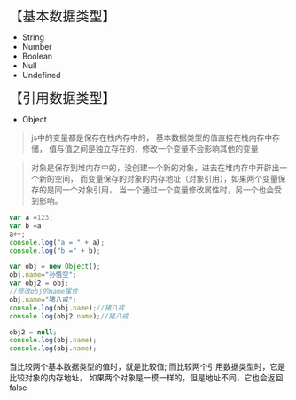 <font size= 5 >【基本数据类型】</font>
+ String 
+ Number 
+ Boolean 
+ Null 
+ Undefined

<font size= 5 >【引用数据类型】</font>
+ Object

>js中的变量都是保存在栈内存中的，
    基本数据类型的值直接在栈内存中存储，
    值与值之间是独立存在的，修改一个变量不会影响其他的变量

>对象是保存到堆内存中的，没创建一个新的对象，进去在堆内存中开辟出一个新的空间，
    而变量保存的对象的内存地址（对象引用），如果两个变量保存的是同一个对象引用，
    当一个通过一个变量修改属性时，另一个也会受到影响。      
```js
var a =123;
var b =a
a++;
console.log("a = " + a);
console.log("b =" + b);

var obj = new Object();
obj.name="孙悟空";
var obj2 = obj;
//修改obj的name属性
obj.name="猪八戒";
console.log(obj.name);//猪八戒
console.log(obj2.name);//猪八戒

obj2 = null;
console.log(obj.name);
console.log(obj.name);
```
当比较两个基本数据类型的值时，就是比较值;
而比较两个引用数据类型时，它是比较对象的内存地址，
如果两个对象是一模一样的，但是地址不同，它也会返回false 